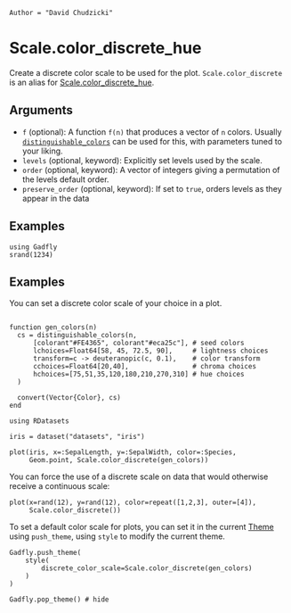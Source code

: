 ```@meta
Author = "David Chudzicki"
```

# Scale.color_discrete_hue

Create a discrete color scale to be used for the plot. `Scale.color_discrete` is an
alias for [Scale.color_discrete_hue](@ref).

## Arguments

  * `f` (optional): A function `f(n)` that produces a vector of `n` colors. Usually [`distinguishable_colors`](https://github.com/JuliaGraphics/Colors.jl#distinguishable_colors) can be used for this, with parameters tuned to your liking.
  * `levels` (optional, keyword): Explicitly set levels used by the scale.
  * `order` (optional, keyword): A vector of integers giving a permutation of the levels
    default order.
  * `preserve_order` (optional, keyword): If set to `true`, orders levels as they appear in the data

## Examples

```@setup 1
using Gadfly
srand(1234)
```

## Examples

You can set a discrete color scale of your choice in a plot.

```@example 1

function gen_colors(n)
  cs = distinguishable_colors(n,
      [colorant"#FE4365", colorant"#eca25c"], # seed colors
      lchoices=Float64[58, 45, 72.5, 90],     # lightness choices
      transform=c -> deuteranopic(c, 0.1),    # color transform
      cchoices=Float64[20,40],                # chroma choices
      hchoices=[75,51,35,120,180,210,270,310] # hue choices
  )

  convert(Vector{Color}, cs)
end

using RDatasets

iris = dataset("datasets", "iris")

plot(iris, x=:SepalLength, y=:SepalWidth, color=:Species,
     Geom.point, Scale.color_discrete(gen_colors))

```

You can force the use of a discrete scale on data that would otherwise receive a continuous scale:

```@example 1
plot(x=rand(12), y=rand(12), color=repeat([1,2,3], outer=[4]),
     Scale.color_discrete())
```

To set a default color scale for plots, you can set it in the current [Theme](@ref) using `push_theme`, using `style` to modify the current theme.

```@example 1
Gadfly.push_theme(
    style(
        discrete_color_scale=Scale.color_discrete(gen_colors)
    )
)

Gadfly.pop_theme() # hide
```

